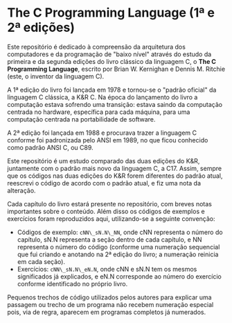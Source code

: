 # The C Programming Language (1ª e 2ª edições)

Este repositório é dedicado à compreensão da arquitetura dos computadores e da
programação de "baixo nível" através do estudo da primeira e da segunda edições
do livro clássico da linguagem C, o **The C Programming Language**, escrito por
Brian W. Kernighan e Dennis M. Ritchie (este, o inventor da linguagem C).

A 1ª edição do livro foi lançada em 1978 e tornou-se o "padrão oficial" da
linguagem C clássica, a K&R C. Na época do lançamento do livro a computação
estava sofrendo uma transição: estava saindo da computação centrada no hardware,
específica para cada máquina, para uma computação centrada na portabilidade de
software.

A 2ª edição foi lançada em 1988 e procurava trazer a linguagem C conforme foi
padronizada pelo ANSI em 1989, no que ficou conhecido como padrão ANSI C, ou
C89.

Este repositório é um estudo comparado das duas edições do K&R, juntamente com o
padrão mais novo da linguagem C, a C17. Assim, sempre que os códigos nas duas
edições do K&R forem diferentes do padrão atual, reescrevi o código de acordo
com o padrão atual, e fiz uma nota da alteração.

Cada capítulo do livro estará presente no repositório, com breves notas
importantes sobre o conteúdo. Além disso os códigos de exemplos e exercícios
foram reproduzidos aqui, utilizando-se a seguinte convenção:

* Códigos de exemplo: `cNN\_sN.N\_NN`, onde cNN representa o número do capítulo,
  sN.N representa a seção dentro de cada capítulo, e NN representa o número do
  código (conforme uma numeração sequencial que fui criando e anotando na 2ª
  edição do livro; a numeração reinicia em cada seção).
* Exercícios: `cNN\_sN.N\_eN.N`, onde cNN e sN.N tem os mesmos significados já
  explicados, e eN.N corresponde ao número do exercício conforme identificado no
  próprio livro.

Pequenos trechos de código utilizados pelos autores para explicar uma passagem
ou trecho de um programa não recebem numeração especial pois, via de regra,
aparecem em programas completos já numerados.
